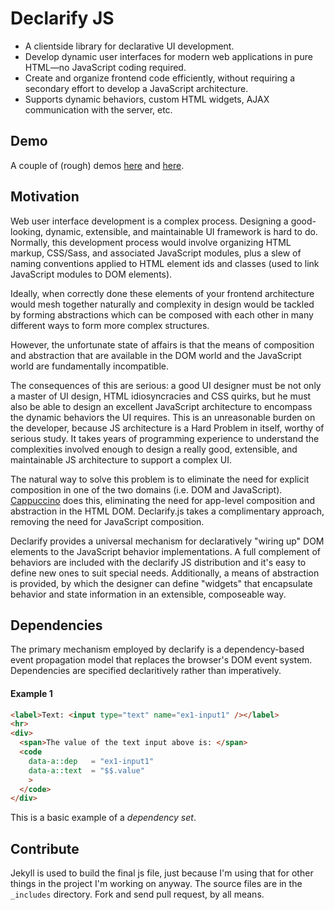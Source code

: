 # Declarify JS

* A clientside library for declarative UI development.
* Develop dynamic user interfaces for modern web applications in pure
HTML&mdash;no JavaScript coding required.
* Create and organize frontend code efficiently, without requiring a
secondary effort to develop a JavaScript architecture.
* Supports dynamic behaviors, custom HTML widgets, AJAX communication
with the server, etc.

## Demo

A couple of (rough) demos [here](http://micha.github.com/declarify.js/test.html)
and [here](http://micha.github.com/declarify.js/index.html).

## Motivation

Web user interface development is a complex process. Designing a good-looking,
dynamic, extensible, and maintainable UI framework is hard to do. Normally,
this development process would involve organizing HTML markup, CSS/Sass,
and associated JavaScript modules, plus a slew of naming conventions
applied to HTML element ids and classes (used to link JavaScript modules
to DOM elements).

Ideally, when correctly done these elements of your frontend architecture
would mesh together naturally and complexity in design would be tackled by
forming abstractions which can be composed with each other in many different
ways to form more complex structures.

However, the unfortunate state of affairs is that the means of composition
and abstraction that are available in the DOM world and the JavaScript
world are fundamentally incompatible.

The consequences of this are serious: a good UI designer must be not only a
master of UI design, HTML idiosyncracies and CSS quirks, but he must also be
able to design an excellent JavaScript architecture to encompass the dynamic
behaviors the UI requires. This is an unreasonable burden on the developer,
because JS architecture is a Hard Problem in itself, worthy of serious study.
It takes years of programming experience to understand the complexities
involved enough to design a really good, extensible, and maintainable JS
architecture to support a complex UI.

The natural way to solve this problem is to eliminate the need for
explicit composition in one of the two domains (i.e. DOM and JavaScript).
[Cappuccino](http://cappuccino.org) does this, eliminating the need for
app-level composition and abstraction in the HTML DOM. Declarify.js takes
a complimentary approach, removing the need for JavaScript composition.

Declarify provides a universal mechanism for declaratively "wiring up" DOM
elements to the JavaScript behavior implementations. A full complement of
behaviors are included with the declarify JS distribution and it's easy to
define new ones to suit special needs. Additionally, a means of abstraction
is provided, by which the designer can define "widgets" that encapsulate
behavior and state information in an extensible, composeable way.

## Dependencies

The primary mechanism employed by declarify is a dependency-based event
propagation model that replaces the browser's DOM event system. Dependencies
are specified declaritively rather than imperatively.

#### Example 1

```html
<label>Text: <input type="text" name="ex1-input1" /></label>
<hr>
<div>
  <span>The value of the text input above is: </span>
  <code
    data-a::dep   = "ex1-input1"
    data-a::text  = "$$.value"
    >
  </code>
</div>
```

This is a basic example of a _dependency set_.

## Contribute

Jekyll is used to build the final js file, just because I'm using that for
other things in the project I'm working on anyway. The source files are in
the `_includes` directory. Fork and send pull request, by all means.
